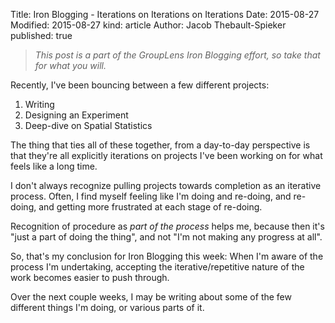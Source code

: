 Title: Iron Blogging - Iterations on Iterations on Iterations
Date: 2015-08-27
Modified: 2015-08-27
kind: article
Author: Jacob Thebault-Spieker
published: true

> _This post is a part of the GroupLens Iron Blogging effort, so take that for what you will._

Recently, I've been bouncing between a few different projects:

1. Writing
2. Designing an Experiment
3. Deep-dive on Spatial Statistics

The thing that ties all of these together, from a day-to-day perspective is that they're all explicitly iterations on projects I've been working on for what feels like a long time.

I don't always recognize pulling projects towards completion as an iterative process. Often, I find myself feeling like I'm doing and re-doing, and re-doing, and getting more frustrated at each stage of re-doing.

Recognition of procedure as _part of the process_ helps me, because then it's "just a part of doing the thing", and not "I'm not making any progress at all".

So, that's my conclusion for Iron Blogging this week: When I'm aware of the process I'm undertaking, accepting the iterative/repetitive nature of the work becomes easier to push through.

Over the next couple weeks, I may be writing about some of the few different things I'm doing, or various parts of it.
